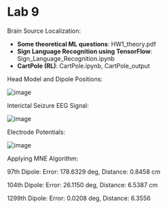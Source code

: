 # Lab 9

Brain Source Localization:

*   **Some theoretical ML questions**: HW1_theory.pdf
*   **Sign Language Recognition using TensorFlow**: Sign_Language_Recognition.ipynb
*   **CartPole (RL)**: CartPole.ipynb, CartPole_output

Head Model and Dipole Positions:

![image](https://user-images.githubusercontent.com/94138466/152870443-91d9b1c9-55c9-4482-9a49-8bea3459cc4f.png)

Interictal Seizure EEG Signal:

![image](https://user-images.githubusercontent.com/94138466/152870537-ae577525-18b1-40bb-bbd0-ca67aed0420e.png)

Electrode Potentials:

![image](https://user-images.githubusercontent.com/94138466/152870707-9c3fe9d4-156b-482c-9f60-a7db0005169e.png)

Applying MNE Algorithm:

97th Dipole: Error: 178.6329 deg, Distance: 0.8458 cm

104th Dipole: Error: 26.1150 deg, Distance: 6.5387 cm

1299th Dipole: Error: 0.0208 deg, Distance: 6.3556
